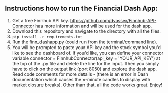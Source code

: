 ## Instructions how to run the Financial Dash App:

1) Get a free Finnhub API key. https://github.com/dvasser/Finnhub-API-Connector has more information and will be used for the dash app.
2) Download this repository and navigate to the directory with all the files.
3) ```pip install -r requirements.txt```
4) Run the finn_dashapp.py (could run from the terminal/command line).
5) You will be prompted to paste your API key and the stock symbol you'd like to see the dashboard of. If you'd like, you can define your connector variable connector = FinnhubConnector(api_key = 'YOUR_API_KEY') at the top of the .py file and delete the line for the input. Then you simply have to click on the output link (port 8050) and explore the dash app. Read code comments for more details - (there is an error in Dash documentation which causes the x-minute candles to display with market closure breaks). Other than that, all the code works great. Enjoy!
